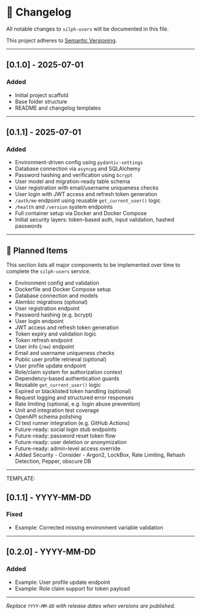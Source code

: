 # 📓 Changelog

All notable changes to `silph-users` will be documented in this file.

This project adheres to [Semantic Versioning](https://semver.org/spec/v2.0.0.html).

---

## [0.1.0] - 2025-07-01

### Added
- Initial project scaffold
- Base folder structure
- README and changelog templates

---
## [0.1.1] - 2025-07-01

### Added
- Environment-driven config using `pydantic-settings`
- Database connection via `asyncpg` and SQLAlchemy
- Password hashing and verification using `bcrypt`
- User model and migration-ready table schema
- User registration with email/username uniqueness checks
- User login with JWT access and refresh token generation
- `/auth/me` endpoint using reusable `get_current_user()` logic
- `/health` and `/version` system endpoints
- Full container setup via Docker and Docker Compose
- Initial security layers: token-based auth, input validation, hashed passwords

---
## 🧭 Planned Items

This section lists all major components to be implemented over time to complete the `silph-users` service.

- Environment config and validation
- Dockerfile and Docker Compose setup
- Database connection and models
- Alembic migrations (optional)
- User registration endpoint
- Password hashing (e.g. bcrypt)
- User login endpoint
- JWT access and refresh token generation
- Token expiry and validation logic
- Token refresh endpoint
- User info (`/me`) endpoint
- Email and username uniqueness checks
- Public user profile retrieval (optional)
- User profile update endpoint
- Role/claim system for authorization context
- Dependency-based authentication guards
- Reusable `get_current_user()` logic
- Expired or blacklisted token handling (optional)
- Request logging and structured error responses
- Rate limiting (optional, e.g. login abuse prevention)
- Unit and integration test coverage
- OpenAPI schema polishing
- CI test runner integration (e.g. GitHub Actions)
- Future-ready: social login stub endpoints
- Future-ready: password reset token flow
- Future-ready: user deletion or anonymization
- Future-ready: admin-level access override
- Added Security - Consider - Argon2, LockBox, Rate Limiting, Rehash Detection, Pepper, obscure DB

















---

TEMPLATE:
## [0.1.1] - YYYY-MM-DD

### Fixed
- Example: Corrected missing environment variable validation

---

## [0.2.0] - YYYY-MM-DD

### Added
- Example: User profile update endpoint
- Example: Role claim support for token payload

---

_Replace `YYYY-MM-DD` with release dates when versions are published._

